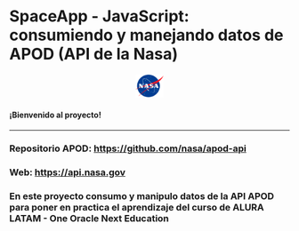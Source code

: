 
# SpaceApp - JavaScript: consumiendo y manejando datos de APOD (API de la Nasa)


#### 
<p align="center" >
     <img width="50" heigth="50" src="/assets/nasa_logo.png">
    
</p>
  


#### ¡Bienvenido al proyecto!
---

### Repositorio APOD: https://github.com/nasa/apod-api
### Web: https://api.nasa.gov 
### En este proyecto consumo y manipulo datos de la API APOD para poner en practica el aprendizaje del curso de ALURA LATAM - One Oracle Next Education
### 
